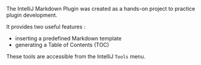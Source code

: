 
The IntelliJ Markdown Plugin was created as a hands-on project to practice plugin development.

It provides two useful features :
- inserting a predefined Markdown template
- generating a Table of Contents (TOC)

These tools are accessible from the IntelliJ `Tools` menu.